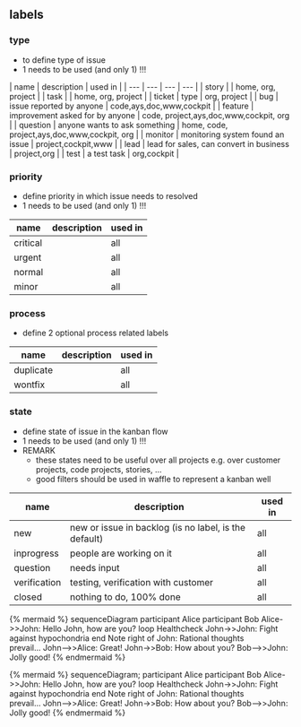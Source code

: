 ## labels

### type

- to define type of issue
- 1 needs to be used (and only 1) !!!

| name | description | used in | 
| --- | --- | --- | --- |
| story |  | home, org, project | 
| task |  |  home, org, project |
| ticket | type | org, project |
| bug | issue reported by anyone | code,ays,doc,www,cockpit |
| feature | improvement asked for by anyone | code, project,ays,doc,www,cockpit, org |
| question | anyone wants to ask something | home, code, project,ays,doc,www,cockpit, org | 
| monitor | monitoring system found an issue | project,cockpit,www |
| lead | lead for sales, can convert in business | project,org |
| test | a test task | org,cockpit |

### priority

- define priority in which issue needs to resolved
- 1 needs to be used (and only 1) !!!

| name | description | used in |
| --- | --- | --- |
| critical |  | all |
| urgent |  | all |
| normal |  | all |
| minor |  | all |

### process 

- define 2 optional process related labels

| name | description | used in |
| --- | --- | --- |
| duplicate |  | all |
| wontfix |  | all |

### state

- define state of issue in the kanban flow
- 1 needs to be used (and only 1) !!!
- REMARK
  - these states need to be useful over all projects e.g. over customer projects, code projects, stories, ...
  - good filters should be used in waffle to represent a kanban well 

| name | description | used in | 
| --- | --- | --- | 
| new | new or issue in backlog (is no label, is the default)| all |
| inprogress | people are working on it | all |
| question | needs input | all |
| verification | testing, verification with customer | all |
| closed | nothing to do, 100% done | all |


{% mermaid %}
sequenceDiagram
    participant Alice
    participant Bob
    Alice->>John: Hello John, how are you?
    loop Healthcheck
        John->>John: Fight against hypochondria
    end
    Note right of John: Rational thoughts <br/>prevail...
    John-->>Alice: Great!
    John->>Bob: How about you?
    Bob-->>John: Jolly good!
{% endmermaid %}

{% mermaid %}
sequenceDiagram;
    participant Alice
    participant Bob
    Alice->>John: Hello John, how are you?
    loop Healthcheck
        John->>John: Fight against hypochondria
    end
    Note right of John: Rational thoughts <br/>prevail...
    John-->>Alice: Great!
    John->>Bob: How about you?
    Bob-->>John: Jolly good!
{% endmermaid %}
